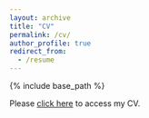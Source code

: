 ```yaml
---
layout: archive
title: "CV"
permalink: /cv/
author_profile: true
redirect_from:
  - /resume
---
```


{% include base_path %}

Please <a href="drebouca.github.io/resume/files/CV_Reboucas_complete.pdf" target="_blank">click here</a> to access my CV.

<!-- Education 
====== -->
<!-- * B.S. in GitHub, GitHub University, 2012
* M.S. in Jekyll, GitHub University, 2014
* Ph.D in Version Control Theory, GitHub University, 2018 (expected) -->

<!-- Work experience 
====== -->
<!-- * Summer 2015: Research Assistant
  * Github University
  * Duties included: Tagging issues
  * Supervisor: Professor Git -->

<!-- * Fall 2015: Research Assistant
  * Github University
  * Duties included: Merging pull requests
  * Supervisor: Professor Hub -->
  
<!-- Skills
====== -->
<!--* Skill 1
* Skill 2
  * Sub-skill 2.1
  * Sub-skill 2.2
  * Sub-skill 2.3
* Skill 3 -->

<!-- Publications
====== -->
<!--  <ul>{% for post in site.publications %}
    {% include archive-single-cv.html %}
  {% endfor %}</ul> -->
  
<!-- Talks
====== -->
<!--  <ul>{% for post in site.talks %}
    {% include archive-single-talk-cv.html %}
  {% endfor %}</ul> -->
  
<!-- Teaching
====== -->
<!--  <ul>{% for post in site.teaching %}
    {% include archive-single-cv.html %}
  {% endfor %}</ul> -->
  
<!-- Service and leadership
====== -->
<!-- * Currently signed in to 43 different slack teams -->
